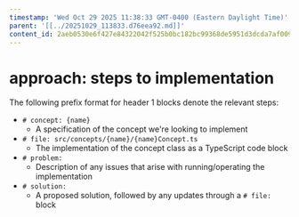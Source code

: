 ```yaml
---
timestamp: 'Wed Oct 29 2025 11:38:33 GMT-0400 (Eastern Daylight Time)'
parent: '[[../20251029_113833.d76eea92.md]]'
content_id: 2aeb0530e6f427e84322042f525b0bc182bc99368de5951d3dcda7af00972d41
---
```


# approach: steps to implementation

The following prefix format for header 1 blocks denote the relevant steps:

* `# concept: {name}`
  * A specification of the concept we're looking to implement
* `# file: src/concepts/{name}/{name}Concept.ts`
  * The implementation of the concept class as a TypeScript code block
* `# problem:`
  * Description of any issues that arise with running/operating the implementation
* `# solution:`
  * A proposed solution, followed by any updates through a `# file:` block
